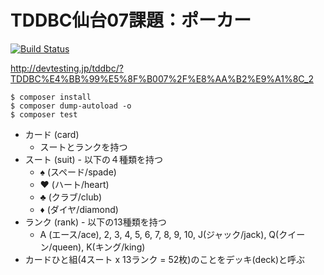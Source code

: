 # TDDBC仙台07課題：ポーカー

[![Build Status](https://travis-ci.org/oppara/tdd-poker.svg)](https://travis-ci.org/oppara/tdd-poker)

http://devtesting.jp/tddbc/?TDDBC%E4%BB%99%E5%8F%B007%2F%E8%AA%B2%E9%A1%8C_2

```
$ composer install
$ composer dump-autoload -o
$ composer test
```

* カード (card)
    * スートとランクを持つ
* スート (suit) - 以下の４種類を持つ
    * ♠ (スペード/spade)
    * ♥ (ハート/heart)
    * ♣ (クラブ/club)
    * ♦︎ (ダイヤ/diamond)
* ランク (rank) - 以下の13種類を持つ
    * A (エース/ace), 2, 3, 4, 5, 6, 7, 8, 9, 10, J(ジャック/jack), Q(クイーン/queen), K(キング/king)
* カードひと組(4スート x 13ランク = 52枚)のことをデッキ(deck)と呼ぶ
